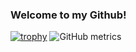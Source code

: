 ### Welcome to my Github!

[![trophy](https://github-profile-trophy.vercel.app/?username=aslanyan13)](https://github.com/ryo-ma/github-profile-trophy)
![GitHub metrics](https://metrics.lecoq.io/aslanyan13)  

